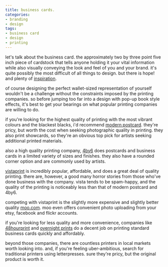 ```yaml
---
title: business cards.
categories:
- branding
- design
tags:
- business card
- design
- printing
---
```


let's talk about the business card. the approximately two by three point five inch piece of cardstock that tells anyone holding it your vital information while also visually conveying the look and feel of you and your brand. it's quite possibly the most difficult of all things to design. but there is hope! and plenty of [inspiration](http://www.flickr.com/photos/dailypoetics/sets/72057594104389710/).

of course designing the perfect wallet-sized representation of yourself wouldn't be a challenge without the constraints imposed by the printing companies. so before jumping too far into a design with pop-up book style effects, it's best to get your bearings on what popular printing companies are willing to do.

if you're looking for the highest quality of printing with the most vibrant colours and the blackest blacks, i'd recommend [modern postcard](http://www.modernpostcard.com/). they're pricy, but worth the cost when seeking photographic quality in printing. they also print showcards, so they're an obvious top pick for artists seeking additional printed materials.

also a high quality printing company, [4by6](http://4by6.com/) does postcards and business cards in a limited variety of sizes and finishes. they also have a rounded corner option and are commonly used by artists.

[vistaprint](http://www.vistaprint.com/) is incredibly popular, affordable, and does a great deal of quality printing. there are, however, a good many horror stories from those who've done business with the company. vista tends to be spam-happy, and the quality of the printing is noticeably less than that of modern postcard and 4by6.

competing with vistaprint is the slightly more expensive and slightly better quality [moo.com](http://moo.com/). moo even offers convenient photo uploading from your etsy, facebook and flickr accounts.

if you're looking for less quality and more convenience, companies like [48hourprint](http://www.48hourprint.com/) and [overnight prints](http://www.overnightprints.com/) do a decent job on printing standard business cards quickly and affordably.

beyond those companies, there are countless printers in local markets worth looking into. and, if you're feeling uber-ambitious, search for traditional printers using letterpresses. sure they're pricy, but the original product is worth it.
